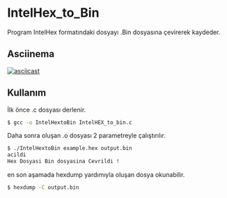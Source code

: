 # IntelHex_to_Bin

Program IntelHex formatındaki dosyayı .Bin dosyasına çevirerek kaydeder.

## Asciinema

[![asciicast](https://asciinema.org/a/DlxgERwFdLkRPSzM5ugNzfX8k)](https://asciinema.org/a/DlxgERwFdLkRPSzM5ugNzfX8k)


## Kullanım

İlk önce .c dosyası derlenir.

```bash
$ gcc -o IntelHextoBin IntelHEX_to_bin.c
```
Daha sonra oluşan .o dosyası 2 parametreyle çalıştırılır.

```bash
$ ./IntelHextoBin example.hex output.bin 
acildi
Hex Dosyasi Bin dosyasina Cevrildi !
```

en son aşamada hexdump yardımıyla oluşan dosya okunabilir.

```bash
$ hexdump -C output.bin 
```
